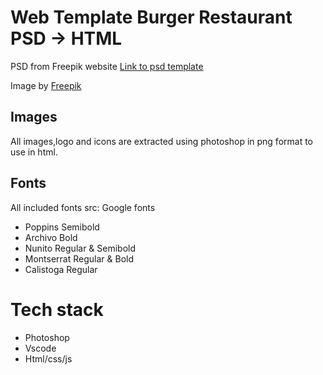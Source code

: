 
# Web Template Burger Restaurant PSD -> HTML

 PSD from Freepik website [Link to psd template](https://www.freepik.com/free-psd/web-template-burger-restaurant_7349679.htm#query=responsive%20website%20design&position=3&from_view=keyword)

 Image by <a href="https://www.freepik.com/free-psd/web-template-burger-restaurant_7349679.htm#query=responsive%20website%20design&position=3&from_view=keyword">Freepik</a>

## Images

  All images,logo and icons are extracted using photoshop in png format to use in html.

## Fonts

  All included fonts
 src: Google fonts
- Poppins Semibold
- Archivo Bold
- Nunito Regular & Semibold
- Montserrat Regular & Bold
- Calistoga Regular

# Tech stack

- Photoshop
- Vscode
- Html/css/js
